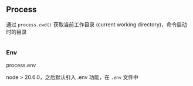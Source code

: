 

## Process

通过 `process.cwd()` 获取当前工作目录 (current working directory)，命令启动时的目录

```js
```

### Env

process.env

node > 20.6.0，之后默认引入 .env 功能，在 `.env` 文件中
